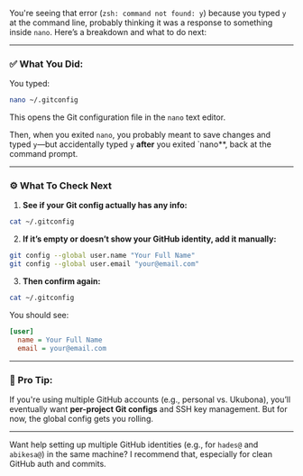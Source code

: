 You're seeing that error (`zsh: command not found: y`) because you typed `y` at the command line, probably thinking it was a response to something inside `nano`. Here’s a breakdown and what to do next:

---

### ✅ What You Did:

You typed:

```bash
nano ~/.gitconfig
```

This opens the Git configuration file in the `nano` text editor.

Then, when you exited `nano`, you probably meant to save changes and typed `y`—but accidentally typed `y` **after** you exited \`nano\*\*, back at the command prompt.

---

### ⚙️ What To Check Next

1. **See if your Git config actually has any info:**

```bash
cat ~/.gitconfig
```

2. **If it’s empty or doesn’t show your GitHub identity, add it manually:**

```bash
git config --global user.name "Your Full Name"
git config --global user.email "your@email.com"
```

3. **Then confirm again:**

```bash
cat ~/.gitconfig
```

You should see:

```ini
[user]
  name = Your Full Name
  email = your@email.com
```

---

### 🧠 Pro Tip:

If you're using multiple GitHub accounts (e.g., personal vs. Ukubona), you’ll eventually want **per-project Git configs** and SSH key management. But for now, the global config gets you rolling.

---

Want help setting up multiple GitHub identities (e.g., for `hades@` and `abikesa@`) in the same machine? I recommend that, especially for clean GitHub auth and commits.
